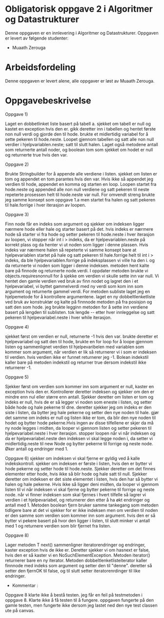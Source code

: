 # Obligatorisk oppgave 2 i Algoritmer og Datastrukturer

Denne oppgaven er en innlevering i Algoritmer og Datastrukturer. 
Oppgaven er levert av følgende studenter:
* Muaath Zerouga

# Arbeidsfordeling

Denne oppgaven er levert alene, alle oppgaver er løst av Muaath Zerouga.

# Oppgavebeskrivelse

Oppgave 1)

Laget en dobbetlinket liste basert på tabell a. sjekket om tabell er null og kastet en exception hvis den er. gikk deretter inn i tabellen og hentet første non null verdi
og gjorde den til hode. brukte et midlertidig variabel for å sette pekeren til hode.neste. Loopet gjennom tabellen og satt alle non null verdier i hjelpvariablen.neste; satt til slutt halen.
Laget også metodene antall som returnerte antall noder, og boolean tom som sjekket om hodet er null og returnerte true hvis den var.

Oppgave 2)

Brukte Stringbuilder for å appende alle verdiene i listen. sjekket om listen er tom og appendet en tom parantes hvis den var. Hvis ikke så appendet jeg verdien til hode, appendet en komma og starten en loop.
Loopen startet fra hode.neste og appended alle non null verdiene og satt pekeren til neste repeterte prosessen helt til hode.neste var null.
For omvendt streng brukte jeg samme konsept som oppgave 1.a men startet fra halen og satt pekeren til hale.forrige i hver iterasjon av loopen.

Oppgave 3)

Finn node får en indeks som argument og sjekker om indeksen ligger nærmere hode eller hale og starter basert på det. hvis indeks er nærmere hode så starter vi fra hode og setter pekeren til hode.neste i hver iterasjon
av loopen, vi stopper når int i > indeks, da er hjelpevariablen.neste på korrekt plass og da henter vi ut noden som ligger i denne plassen. Hvis indeks var nærmere halen så repeterte vi samme konsept bare at hjelpevariablen startet på hale
og satt pekeren til hale.forrige helt til int i > indeks, da ble hjelpevariablen.forrige på indeksplassen vi ville ha den i. og da returnerte vi noden som ligger i denne indeksen.
metoden hent kalte bare på finnode og returnerte node.verdi.
I oppdater metoden brukte vi objects.requiresnonnull for å sjekke om verdien vi skulle sette inn var null. Vi hentet den gamle verdien ved bruk av finn nodet og lagret den i et hjelpevariabel, vi byttet gammelverdi med ny verdi som kom inn som argument
og returnerte gammel verdi.
For metoden subliste laget jeg en hjelpemetode for å kontrollere argumentene. laget en ny dobbeltlenketliste ved bruk av konstruktør og kalte på finnnode metoden på fra posisjon og satt den som hode. jeg brukte legginn metoden for å sette inn verdiene basert på lengden til sublisten.
tok lengde -- etter hver innleggelse og satt pekeren til hjelpevariabel.neste i hver while iterasjon.

Oppgave 4)

sjekket først om verdien er null, returnerte -1 hvis den var. brukte deretter et hjelpevariabel og satt den til hode, brukte en for loop for å loope gjennom listen og sammenlignet verdien til hjelpevaribelen med variablen som kommer som argument, når verdien er lik så returnerer vi i som er indeksen til verdien.
hvis verdien ikke er funnet returnerer jeg -1. Bolean indekstil kaller bare på metoden indekstil og returner true dersom indekstil ikke returnerer -1.

Oppgave 5)

Sjekker først om verdien som kommer inn som argument er null, kaster en exception hvis den er. Kontrollerer deretter indeksen og sjekker om den er mindre enn nul eller større enn antall. Sjekker deretter om listen er tom og indeks er null, hvis de er så legger vi noden som eneste i listen, og setter både hode og hale pekerne til dne.
deretter sjekker jeg om indeks er den siste i listen, da bytter jeg hale pekerne og setter den nye noden til hale. gjør det samme om indeks er null og listen ikke er tom, da blir den nye noden til hodet og bytter hode pekerne.Hvis ingen av disse tilfellene er skjer da må ny node legges i midten, da looper vi gjennom listen og setter pekeren til hjelpevariabel.neste
i hver iterasjon. stopper loopen når vi når indeksen og da er hjelpevariabel.neste den indeksen vi skal legge noden i, da setter vi midlertidig.neste til new Node og bytter pekerne til forrige og neste node. Øker antall og endringer med 1.

Oppgave 6)
sjekker om indeksen vi skal fjerne er gyldig ved å kalle indekskontroll. sjekker om indeksen er første i listen, hvis den er bytter vi hode pekerne og setter hode til hode.neste. Sjekker deretter om det finnes elementer etter hode, hvis ikke så blir hode og hale satt til null. Sjekker deretter om indeksen er det siste elementet i listen, hvis den har så bytter vi halen og hale pekerne.
Hvis ikke så ligger deni midten, da looper vi gjennom listen til vi når indeksen vi skal fjerne og bytter pekerne til forrige og neste node. når vi finner indeksen som skal fjernes i hvert tilfelle så lagrer vi verdien i et hjelpevariabel, og returnerer den etter å ha økt endringer og antall med 1.
Metoden boolean fjern bruker samme tankegang som metoden tidligere bare at det vi sjekker for er ikke indeksen men om verdien til noden er den samme som verdien som kommer inn som argument. hvis den er så bytter vi pekere basert på hvor den ligger i listen, til slutt minker vi antall med 1 og returnere verdien som blir fjernet fra listen.

Oppgave 8)

Lager metoden T next() sammenligner iteratorendringer og endringer, kaster exception hvis de ikke er. Deretter sjekker vi om hasnext er false, hvis den er så kaster vi en NoSuchElementException. Metoden iterator() returnerer bare en ny iterator. Metoden dobbeltlenketlisteiterator kaller finnnode med indeks som argument og setter den til "denne". deretter så setter den fjernOK til false, og til slutt setter iteratorenrdinger
til like endringer.   


* Kommentar : 

Oppgave 8 klarte ikke å bestå testen. jeg får en feil på testmetoden i oppgave 8. Klarte ikke å få testen til å fungere. oppgaven fungerte på den gamle testen, men fungerte ikke dersom jeg lastet ned den nye test classen ute på canvas.

 



